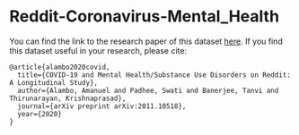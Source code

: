 # Reddit-Coronavirus-Mental_Health

You can find the link to the research paper of this dataset [here](https://link.springer.com/chapter/10.1007%2F978-3-030-68790-8_2).  If you find this dataset useful in your research, please cite:

    @article{alambo2020covid,
      title={COVID-19 and Mental Health/Substance Use Disorders on Reddit: A Longitudinal Study},
      author={Alambo, Amanuel and Padhee, Swati and Banerjee, Tanvi and Thirunarayan, Krishnaprasad},
      journal={arXiv preprint arXiv:2011.10518},
      year={2020}
    }
